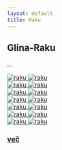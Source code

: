 ```yaml
---
layout: default
title: Raku
---
```


<div class="cover-o-ireni">
    <h2 class="naslov">Glina-Raku</h2>
        <div class="opis">
            <p class="tekst text-center">
                ...
            </p>
        </div>
        <div class="row">
            <div class="col-md-2 col-sm-3 col-xs-6">
                <a href="#img18">
                   <img src="{{ site.baseurl }}{{ post.url }}/assets/images/raku/DSC_7350.jpg" alt="raku"/>
                </a>
                <a href="#_" class="lightbox zoom" id="img18">
                   <img src="{{ site.baseurl }}{{ post.url }}/assets/images/raku/DSC_73650.jpg" alt="raku"/>
                </a>
            </div>
            <div class="col-md-2 col-sm-3 col-xs-6">
                <a href="#img19">
                   <img src="{{ site.baseurl }}{{ post.url }}/assets/images/raku/DSC_7362.jpg" alt="raku"/>
                </a>
                <a href="#_" class="lightbox zoom" id="img19">
                   <img src="{{ site.baseurl }}{{ post.url }}/assets/images/raku/DSC_7362.jpg" alt="raku"/>
                </a>
            </div>
            <div class="col-md-2 col-sm-3 col-xs-6">
                <a href="#img20">
                   <img src="{{ site.baseurl }}{{ post.url }}/assets/images/raku/DSC_7367-1.jpg" alt="raku"/>
                </a>
                <a href="#_" class="lightbox zoom" id="img20">
                   <img src="{{ site.baseurl }}{{ post.url }}/assets/images/raku/DSC_7367-1.jpg" alt="raku"/>
                </a>
            </div>
            <div class="col-md-2 col-sm-3 col-xs-6">
                <a href="#img21">
                   <img src="{{ site.baseurl }}{{ post.url }}/assets/images/raku/DSC_7344.jpg" alt="raku"/>
                </a>
                <a href="#_" class="lightbox zoom" id="img21">
                   <img src="{{ site.baseurl }}{{ post.url }}/assets/images/raku/DSC_7344.jpg" alt="raku"/>
                </a>            
           </div>
            <div class="col-md-2 col-sm-3 col-xs-6">
                <a href="#img22">
                   <img src="{{ site.baseurl }}{{ post.url }}/assets/images/raku/DSC_7340.jpg" alt="raku"/>
                </a>
                <a href="#_" class="lightbox zoom" id="img22">
                   <img src="{{ site.baseurl }}{{ post.url }}/assets/images/raku/DSC_7340.jpg" alt="raku"/>
                </a>
            </div>
            <div class="col-md-2 col-sm-3 col-xs-6">
                <a href="#img23">
                   <img src="{{ site.baseurl }}{{ post.url }}/assets/images/raku/DSC_7331.jpg" alt="raku"/>
                </a>
                <a href="#_" class="lightbox zoom" id="img23">
                   <img src="{{ site.baseurl }}{{ post.url }}/assets/images/raku/DSC_7331.jpg" alt="raku"/>
                </a>
            </div>
            <div class="col-md-2 col-sm-3 col-xs-6">
                <a href="#img24">
                   <img src="{{ site.baseurl }}{{ post.url }}/assets/images/raku/DSC_7327.jpg" alt="raku"/>
                </a>
                 <a href="#_" class="lightbox zoom" id="img24">
                   <img src="{{ site.baseurl }}{{ post.url }}/assets/images/raku/DSC_7327.jpg" alt="raku"/>
                </a>
            </div>
            <div class="col-md-2 col-sm-3 col-xs-6 tabs">
                <div class="tabs-thumb">
                    <a href="{{ site.baseurl }}{{ post.url }}/kontakt">
                        <h3 class="tabs-link ">
                        več
                        </h3>
                    </a>
                </div>
            </div>  
        </div>
</div>


